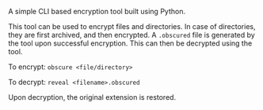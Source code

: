 A simple CLI based encryption tool built using Python.

This tool can be used to encrypt files and directories. In case of directories, they are first archived, and then encrypted.
A `.obscured` file is generated by the tool upon successful encryption. This can then be decrypted using the tool.

To encrypt:
`obscure <file/directory>`

To decrypt:
`reveal <filename>.obscured`

Upon decryption, the original extension is restored.
